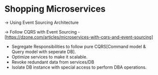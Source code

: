 # Shopping Microservices

-> Using Event Sourcing Architecture

-> Follow CQRS with Event Sourcing -
[https://dzone.com/articles/microservices-with-cqrs-and-event-sourcing]
<ul>
  <li>Segregate Responsibilities to follow pure CQRS[Command model & Query model with seperate DB].</li>
  <li>Optimize services to make it scalable.</li>
  <li>Revoke redundant data from services/DB</li>
  <li>Isolate DB instance with special access to perform DBA operations.</li>
</ul
